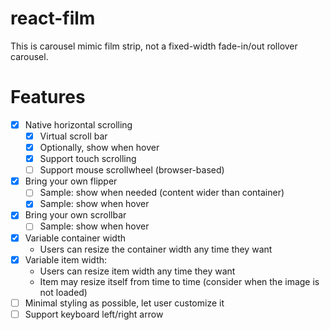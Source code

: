 # react-film

This is carousel mimic film strip, not a fixed-width fade-in/out rollover carousel.

# Features

* [x] Native horizontal scrolling
   * [x] Virtual scroll bar
   * [x] Optionally, show when hover
   * [x] Support touch scrolling
   * [ ] Support mouse scrollwheel (browser-based)
* [x] Bring your own flipper
   * [ ] Sample: show when needed (content wider than container)
   * [x] Sample: show when hover
* [x] Bring your own scrollbar
   * [ ] Sample: show when hover
* [x] Variable container width
   * Users can resize the container width any time they want
* [x] Variable item width:
   * Users can resize item width any time they want
   * Item may resize itself from time to time (consider when the image is not loaded)
* [ ] Minimal styling as possible, let user customize it
* [ ] Support keyboard left/right arrow
